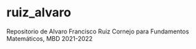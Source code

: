 # ruiz_alvaro
 Repositorio de Alvaro Francisco Ruiz Cornejo para Fundamentos Matemáticos, MBD 2021-2022

